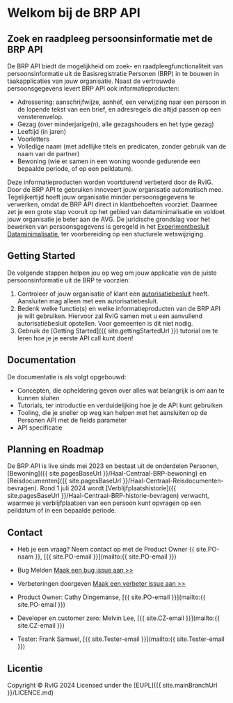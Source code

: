 # Welkom bij de BRP API
## Zoek en raadpleeg persoonsinformatie met de BRP API

De BRP API biedt de mogelijkheid om zoek- en raadpleegfunctionaliteit van persoonsinformatie uit de Basisregistratie Personen (BRP) in te bouwen in taakapplicaties van jouw organisatie. Naast de vertrouwde persoonsgegevens levert BRP API ook informatieproducten:
- Adressering: aanschrijfwijze, aanhef, een verwijzing naar een persoon in de lopende tekst van een brief, en adresregels die altijd passen op een vensterenvelop.
- Gezag (over minderjarige(n), alle gezagshouders en het type gezag)  
- Leeftijd (in jaren)
- Voorletters
- Volledige naam (met adellijke titels en predicaten, zonder gebruik van de naam van de partner)
- Bewoning (wie er samen in een woning woonde gedurende een bepaalde periode, of op een peildatum).

Deze informatieproducten worden voortdurend verbeterd door de RvIG. Door de BRP API te gebruiken innoveert jouw organisatie automatisch mee. Tegelijkertijd hoeft jouw organisatie minder persoonsgegevens te verwerken, omdat de BRP API direct in klantbehoeften voorziet. Daarmee zet je een grote stap vooruit op het gebied van dataminimalisatie en voldoet jouw organisatie je beter aan de AVG. De juridische grondslag voor het bewerken van persoonsgegevens is geregeld in het [Experimentbesluit Dataminimalisatie](https://zoek.officielebekendmakingen.nl/stb-2024-96.html), ter voorbereiding op een stucturele wetswijziging.

## Getting Started
De volgende stappen helpen jou op weg om jouw applicatie van de juiste persoonsinformatie uit de BRP te voorzien:
1. Controleer of jouw organisatie of klant een [autorisatiebesluit](https://publicaties.rvig.nl/Besluiten_en_modelautorisaties/Besluiten/BRP_besluiten) heeft. Aansluiten mag alleen met een autorisatiebesluit.
2. Bedenk welke functie(s) en welke informatieproducten van de BRP API je wilt gebruiken. Hiervoor zal RvIG samen met u een aanvullend autorisatiebesluit opstellen. Voor gemeenten is dit niet nodig.
3. Gebruik de [Getting Started]({{ site.gettingStartedUrl }}) tutorial om te leren hoe je je eerste API call kunt doen!

## Documentation
De documentatie is als volgt opgebouwd:

- Concepten, die opheldering geven over alles wat belangrijk is om aan te kunnen sluiten
- Tutorials, ter introductie en verduidelijking hoe je de API kunt gebruiken
- Tooling, die je sneller op weg kan helpen met het aansluiten op de Personen API met de fields parameter
- API specificatie

## Planning en Roadmap
De BRP API is live sinds mei 2023 en bestaat uit de onderdelen Personen, [Bewoning]({{ site.pagesBaseUrl }}/Haal-Centraal-BRP-bewoning) en [Reisdocumenten]({{ site.pagesBaseUrl }}/Haal-Centraal-Reisdocumenten-bevragen). Rond 1 juli 2024 wordt [Verblijfplaatshistorie]({{ site.pagesBaseUrl }}/Haal-Centraal-BRP-historie-bevragen) verwacht, waarmee je verblijfplaatsen van een persoon kunt opvragen op een peildatum of in een bepaalde periode. 

## Contact
* Heb je een vraag? Neem contact op met de Product Owner {{ site.PO-naam }}, [{{ site.PO-email }}](mailto:{{ site.PO-email }}) 
* Bug Melden
  [Maak een bug issue aan >>](https://github.com/BRP-API/Haal-Centraal-BRP-bevragen/issues/new?assignees=&labels=bug&template=bug_report.md&title=)
* Verbeteringen doorgeven
  [Maak een verbeter issue aan >>](https://github.com/BRP-API/Haal-Centraal-BRP-bevragen/issues/new?assignees=&labels=enhancement&template=enhancement.md&title=)

* Product Owner: Cathy Dingemanse, [{{ site.PO-email }}](mailto:{{ site.PO-email }})
* Developer en customer zero: Melvin Lee, [{{ site.CZ-email }}](mailto:{{ site.CZ-email }})
* Tester: Frank Samwel, [{{ site.Tester-email }}](mailto:{{ site.Tester-email }})

## Licentie
Copyright &copy; RvIG 2024
Licensed under the [EUPL]({{ site.mainBranchUrl }}/LICENCE.md)